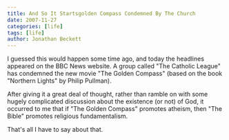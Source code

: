 ```yaml
---
title: And So It Startsgolden Compass Condemned By The Church
date: 2007-11-27
categories: [life]
tags: [life]
author: Jonathan Beckett
---
```


I guessed this would happen some time ago, and today the headlines appeared on the BBC News website. A group called "The Catholic League" has condemned the new movie "The Golden Compass" (based on the book "Northern Lights" by Philip Pullman).

After giving it a great deal of thought, rather than ramble on with some hugely complicated discussion about the existence (or not) of God, it occurred to me that if "The Golden Compass" promotes atheism, then "The Bible" promotes religious fundamentalism.

That's all I have to say about that.